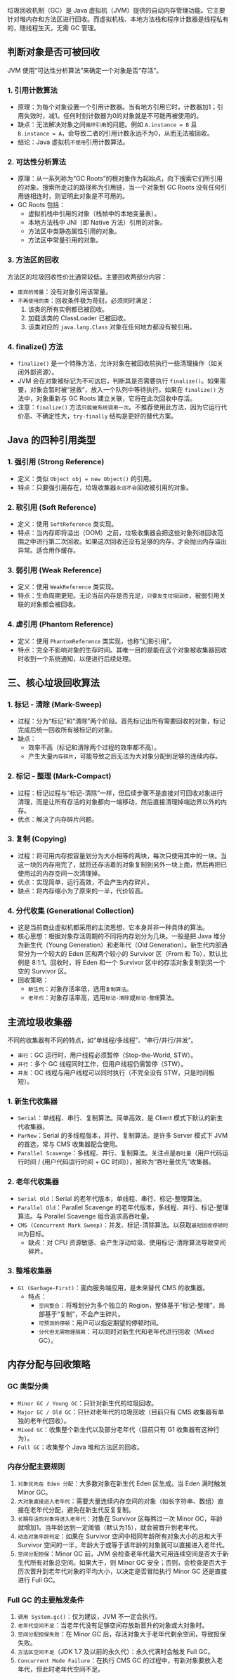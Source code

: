 
垃圾回收机制（GC）是 Java 虚拟机（JVM）提供的自动内存管理功能。它主要针对堆内存和方法区进行回收。而虚拟机栈、本地方法栈和程序计数器是线程私有的，随线程生灭，无需 GC 管理。

## 判断对象是否可被回收

JVM 使用“可达性分析算法”来确定一个对象是否“存活”。

### 1. 引用计数算法

- 原理：为每个对象设置一个引用计数器。当有地方引用它时，计数器加1；引用失效时，减1。任何时刻计数器为0的对象就是不可能再被使用的。
- 缺点：无法解决对象之间`循环引用`的问题。例如 `A.instance = B` 且 `B.instance = A`，会导致二者的引用计数永远不为0，从而无法被回收。
- 结论：Java 虚拟机`不使用`引用计数算法。

### 2. 可达性分析算法

- 原理：从一系列称为“GC Roots”的根对象作为起始点，向下搜索它们所引用的对象。搜索所走过的路径称为引用链，当一个对象到 GC Roots 没有任何引用链相连时，则证明此对象是不可用的。
- GC Roots 包括：
    - 虚拟机栈中引用的对象（栈帧中的本地变量表）。
    - 本地方法栈中 JNI（即 Native 方法）引用的对象。
    - 方法区中类静态属性引用的对象。
    - 方法区中常量引用的对象。

### 3. 方法区的回收

方法区的垃圾回收性价比通常较低。主要回收两部分内容：
- `废弃的常量`：没有对象引用该常量。
- `不再使用的类`：回收条件极为苛刻，必须同时满足：
    1. 该类的所有实例都已被回收。
    2. 加载该类的 ClassLoader 已被回收。
    3. 该类对应的 `java.lang.Class` 对象在任何地方都没有被引用。

### 4. finalize() 方法

- `finalize()` 是一个特殊方法，允许对象在被回收前执行一些清理操作（如关闭外部资源）。
- JVM 会在对象被标记为不可达后，判断其是否需要执行 `finalize()`。如果需要，对象会暂时被“拯救”，放入一个队列中等待执行。如果在 `finalize()` 方法中，对象重新与 GC Roots 建立关联，它将在此次回收中存活。
- 注意：`finalize()` 方法`只能被系统调用一次`。不推荐使用此方法，因为它运行代价高、不确定性大，`try-finally` 结构是更好的替代方案。

## Java 的四种引用类型

### 1. 强引用 (Strong Reference)

- 定义：类似 `Object obj = new Object()` 的引用。
- 特点：只要强引用存在，垃圾收集器`永远不会`回收被引用的对象。

### 2. 软引用 (Soft Reference)

- 定义：使用 `SoftReference` 类实现。
- 特点：当内存即将溢出（OOM）之前，垃圾收集器会把这些对象列进回收范围之中进行第二次回收。如果这次回收还没有足够的内存，才会抛出内存溢出异常。适合用作缓存。

### 3. 弱引用 (Weak Reference)

- 定义：使用 `WeakReference` 类实现。
- 特点：生命周期更短。无论当前内存是否充足，`只要发生垃圾回收`，被弱引用关联的对象都会被回收。

### 4. 虚引用 (Phantom Reference)

- 定义：使用 `PhantomReference` 类实现，也称“幻影引用”。
- 特点：完全不影响对象的生存时间。其唯一目的是能在这个对象被收集器回收时收到一个系统通知，以便进行后续处理。

## 三、核心垃圾回收算法

### 1. 标记 - 清除 (Mark-Sweep)

- 过程：分为“标记”和“清除”两个阶段。首先标记出所有需要回收的对象，标记完成后统一回收所有被标记的对象。
- 缺点：
    - 效率不高（标记和清除两个过程的效率都不高）。
    - 产生大量`内存碎片`，可能导致之后无法为大对象分配到足够的连续内存。

### 2. 标记 - 整理 (Mark-Compact)

- 过程：标记过程与“标记-清除”一样，但后续步骤不是直接对可回收对象进行清理，而是让所有存活的对象都向一端移动，然后直接清理掉端边界以外的内存。
- 优点：解决了内存碎片问题。

### 3. 复制 (Copying)

- 过程：将可用内存按容量划分为大小相等的两块，每次只使用其中的一块。当这一块的内存用完了，就将还存活着的对象复制到另外一块上面，然后再把已使用过的内存空间一次清理掉。
- 优点：实现简单，运行高效，不会产生内存碎片。
- 缺点：将内存缩小为了原来的一半，代价较高。

### 4. 分代收集 (Generational Collection)

- 这是当前商业虚拟机都采用的主流思想，它本身并非一种具体的算法。
- 核心思想：根据对象存活周期的不同将内存划分为几块。一般是把 Java 堆分为新生代（Young Generation）和老年代（Old Generation）。新生代内部通常分为一个较大的 Eden 区和两个较小的 Survivor 区（From 和 To），默认比例是 8:1:1。回收时，将 Eden 和一个 Survivor 区中的存活对象复制到另一个空的 Survivor 区。
- 回收策略：
    - `新生代`：对象存活率低，选用`复制算法`。
    - `老年代`：对象存活率高，选用`标记-清除`或`标记-整理`算法。

## 主流垃圾收集器

不同的收集器有不同的特点，如“单线程/多线程”、“串行/并行/并发”。

- `串行`：GC 运行时，用户线程必须暂停（Stop-the-World, STW）。
- `并行`：多个 GC 线程同时工作，但用户线程仍需暂停（STW）。
- `并发`：GC 线程与用户线程可以同时执行（不完全没有 STW，只是时间极短）。

### 1. 新生代收集器
- `Serial`：单线程、串行、复制算法。简单高效，是 Client 模式下默认的新生代收集器。
- `ParNew`：Serial 的多线程版本，并行、复制算法。是许多 Server 模式下 JVM 的首选，常与 CMS 收集器配合使用。
- `Parallel Scavenge`：多线程、并行、复制算法。关注点是`吞吐量`（用户代码运行时间 / (用户代码运行时间 + GC 时间)），被称为“吞吐量优先”收集器。

### 2. 老年代收集器
- `Serial Old`：Serial 的老年代版本，单线程、串行、标记-整理算法。
- `Parallel Old`：Parallel Scavenge 的老年代版本，多线程、并行、标记-整理算法。与 Parallel Scavenge 组合追求高吞吐量。
- `CMS (Concurrent Mark Sweep)`：并发、标记-清除算法。以获取`最短回收停顿时间`为目标。
    - 缺点：对 CPU 资源敏感、会产生浮动垃圾、使用标记-清除算法导致空间碎片。

### 3. 整堆收集器
- `G1 (Garbage-First)`：面向服务端应用，是未来替代 CMS 的收集器。
    - 特点：
        - `空间整合`：将堆划分为多个独立的 Region，整体基于“标记-整理”，局部基于“复制”，不会产生碎片。
        - `可预测的停顿`：用户可以指定期望的停顿时间。
        - `分代但无需物理隔离`：可以同时对新生代和老年代进行回收（Mixed GC）。

## 内存分配与回收策略

### GC 类型分类
- `Minor GC / Young GC`：只针对新生代的垃圾回收。
- `Major GC / Old GC`：只针对老年代的垃圾回收（目前只有 CMS 收集器有单独的老年代回收）。
- `Mixed GC`：收集整个新生代以及部分老年代（目前只有 G1 收集器有这种行为）。
- `Full GC`：收集整个 Java 堆和方法区的回收。

### 内存分配主要规则
1. `对象优先在 Eden 分配`：大多数对象在新生代 Eden 区生成。当 Eden 满时触发 Minor GC。
2. `大对象直接进入老年代`：需要大量连续内存空间的对象（如长字符串、数组）直接在老年代分配，避免在新生代反复复制。
3. `长期存活的对象将进入老年代`：对象在 Survivor 区每熬过一次 Minor GC，年龄就增加1。当年龄达到一定阈值（默认为15），就会被晋升到老年代。
4. `动态对象年龄判定`：如果在 Survivor 空间中相同年龄所有对象大小的总和大于 Survivor 空间的一半，年龄大于或等于该年龄的对象就可以直接进入老年代。
5. `空间分配担保`：Minor GC 前，JVM 会检查老年代最大可用连续空间是否大于新生代所有对象总空间。如果大于，则 Minor GC 安全；否则，会检查是否大于历次晋升到老年代对象的平均大小，以决定是否冒险执行 Minor GC 还是直接进行 Full GC。

### Full GC 的主要触发条件
1. `调用 System.gc()`：仅为建议，JVM 不一定会执行。
2. `老年代空间不足`：当老年代没有足够空间存放新晋升的对象或大对象时。
3. `空间分配担保失败`：在 Minor GC 后，存活对象大于老年代剩余空间，导致担保失败。
4. `方法区空间不足`（JDK 1.7 及以前的永久代）：永久代满时会触发 Full GC。
5. `Concurrent Mode Failure`：在执行 CMS GC 的过程中，有新对象要放入老年代，但此时老年代空间不足。